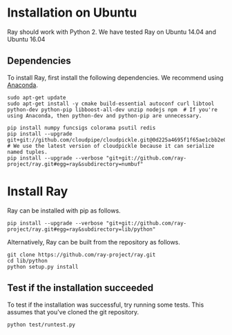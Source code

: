 # Installation on Ubuntu

Ray should work with Python 2. We have tested Ray on Ubuntu 14.04
and Ubuntu 16.04

## Dependencies

To install Ray, first install the following dependencies. We recommend using
[Anaconda](https://www.continuum.io/downloads).

```
sudo apt-get update
sudo apt-get install -y cmake build-essential autoconf curl libtool python-dev python-pip libboost-all-dev unzip nodejs npm  # If you're using Anaconda, then python-dev and python-pip are unnecessary.

pip install numpy funcsigs colorama psutil redis
pip install --upgrade git+git://github.com/cloudpipe/cloudpickle.git@0d225a4695f1f65ae1cbb2e0bbc145e10167cce4  # We use the latest version of cloudpickle because it can serialize named tuples.
pip install --upgrade --verbose "git+git://github.com/ray-project/ray.git#egg=ray&subdirectory=numbuf"
```

# Install Ray

Ray can be installed with pip as follows.

```
pip install --upgrade --verbose "git+git://github.com/ray-project/ray.git#egg=ray&subdirectory=lib/python"
```

Alternatively, Ray can be built from the repository as follows.

```
git clone https://github.com/ray-project/ray.git
cd lib/python
python setup.py install
```

## Test if the installation succeeded

To test if the installation was successful, try running some tests. This assumes
that you've cloned the git repository.

```
python test/runtest.py
```
